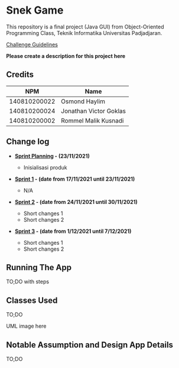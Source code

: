 # Snek Game

This repository is a final project (Java GUI) from Object-Oriented Programming Class, Teknik Informatika Universitas Padjadjaran. 

[Challenge Guidelines](challenge-guideline.md)

**Please create a description for this project here**

## Credits
| NPM           | Name                   |
| ------------- |------------------------|
| 140810200022  | Osmond Haylim          |
| 140810200024  | Jonathan Victor Goklas |
| 140810200002  | Rommel Malik Kusnadi   |

## Change log
- **[Sprint Planning](changelog/sprint-planning.md) - (23/11/2021)** 
   -  Inisialisasi produk

- **[Sprint 1](changelog/sprint-1.md) - (date from 17/11/2021 until 23/11/2021)** 
   - N/A

- **[Sprint 2](changelog/sprint-2.md) - (date from 24/11/2021 until 30/11/2021)** 
   - Short changes 1
   - Short changes 2
   
- **[Sprint 3](changelog/sprint-3.md) - (date from 1/12/2021 until 7/12/2021)** 
   - Short changes 1
   - Short changes 2

## Running The App

TO;DO with steps

## Classes Used

TO;DO

UML image here

## Notable Assumption and Design App Details

TO;DO
